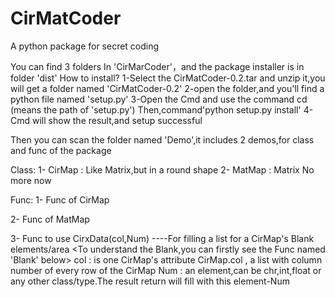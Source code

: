 # CirMatCoder
A python package for secret coding

  You can find 3 folders In 'CirMarCoder'，and the package installer is in folder 'dist'
  How to install?
  1-Select the CirMatCoder-0.2.tar and unzip it,you will get a folder named 'CirMatCoder-0.2'
  2-open the folder,and you'll find a python file named 'setup.py'
  3-Open the Cmd and use the command cd <path> (<path>means the path of 'setup.py')
  Then,command'python setup.py install'
  4-Cmd will show the result,and setup successful
  
  Then you can scan the folder named 'Demo',it includes 2 demos,for class and func of the package
  
  Class:
  1- CirMap : Like Matrix,but in a round shape
  2- MatMap : Matrix
  No more now
  
  Func:
  1- Func of CirMap
  
  2- Func of MatMap
  
  3- Func to use
  CirxData(col,Num)
      ----For filling a list for a CirMap's Blank elements/area <To understand the Blank,you can firstly
          see the Func named 'Blank' below>
          col : is one CirMap's attribute CirMap.col , a list with column number of every row of the CirMap 
          Num : an element,can be chr,int,float or any other class/type.The result return will fill with this element-Num
